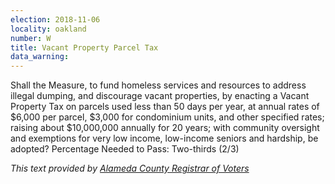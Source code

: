 ```yaml
---
election: 2018-11-06
locality: oakland
number: W
title: Vacant Property Parcel Tax
data_warning: 
---
```

Shall the Measure, to fund homeless services and resources to address illegal dumping, and discourage vacant properties,  by  enacting  a  Vacant  Property  Tax  on  parcels  used  less  than  50  days  per  year,  at  annual  rates  of  $6,000 per parcel, $3,000 for condominium units, and other specified rates; raising about $10,000,000 annually for 20 years; with community oversight and exemptions for very low income, low-income seniors and hardship, be adopted? Percentage Needed to Pass: Two-thirds (2/3)

_This text provided by [Alameda County Registrar of Voters](https://www.acvote.org/election-information/elections?id=236#)_
